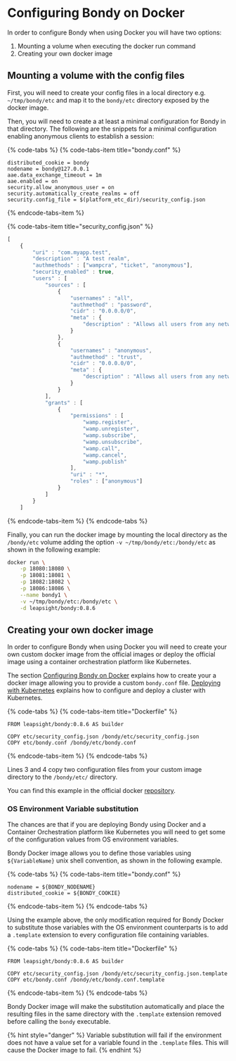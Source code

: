 # Configuring Bondy on Docker

In order to configure Bondy when using Docker you will have two options: 

1. Mounting a volume when executing the docker run command 
2. Creating your own docker image

## **Mounting a volume with the config files**

First, you will need to create your config files in a local directory e.g. `~/tmp/bondy/etc` and map it to the `bondy/etc` directory exposed by the docker image.

Then, you will need to create a at least a minimal configuration for Bondy in that directory. The following are the snippets for a minimal configuration enabling anonymous clients to establish a session:

{% code-tabs %}
{% code-tabs-item title="bondy.conf" %}
```text
distributed_cookie = bondy
nodename = bondy@127.0.0.1
aae.data_exchange_timeout = 1m
aae.enabled = on
security.allow_anonymous_user = on
security.automatically_create_realms = off
security.config_file = $(platform_etc_dir)/security_config.json

```
{% endcode-tabs-item %}

{% code-tabs-item title="security\_config.json" %}
```javascript
[ 
    { 
        "uri" : "com.myapp.test", 
        "description" : "A test realm", 
        "authmethods" : ["wampcra", "ticket", "anonymous"], 
        "security_enabled" : true, 
        "users" : [ 
            "sources" : [ 
                { 
                    "usernames" : "all", 
                    "authmethod" : "password", 
                    "cidr" : "0.0.0.0/0", 
                    "meta" : { 
                        "description" : "Allows all users from any network authenticate using password credentials." 
                    } 
                }, 
                { 
                    "usernames" : "anonymous", 
                    "authmethod" : "trust", 
                    "cidr" : "0.0.0.0/0", 
                    "meta" : { 
                        "description" : "Allows all users from any network authenticate as anonymous." 
                    }
                } 
            ], 
            "grants" : [
                { 
                    "permissions" : [ 
                        "wamp.register", 
                        "wamp.unregister", 
                        "wamp.subscribe", 
                        "wamp.unsubscribe", 
                        "wamp.call", 
                        "wamp.cancel", 
                        "wamp.publish" 
                    ], 
                    "uri" : "*", 
                    "roles" : ["anonymous"] 
                } 
            ] 
        }
    ]
```
{% endcode-tabs-item %}
{% endcode-tabs %}

Finally, you can run the docker image by mounting the local directory as the `/bondy/etc` volume adding the option `-v ~/tmp/bondy/etc:/bondy/etc` as shown in the following example:

```bash
docker run \
    -p 18080:18080 \
    -p 18081:18081 \
    -p 18082:18082 \
    -p 18086:18086 \
    --name bondy1 \
    -v ~/tmp/bondy/etc:/bondy/etc \
    -d leapsight/bondy:0.8.6
```

## Creating your own docker image

In order to configure Bondy when using Docker you will need  to create your own custom docker image from the official images or deploy the official image using a container orchestration platform like Kubernetes. 

The section [Configuring Bondy on Docker](configuring-bondy-on-docker.md)  explains how to create your a docker image allowing you to provide a custom `bondy.conf` file. [Deploying with Kubernetes](../installing/deploying-with-kubernetes.md) explains how to configure and deploy a cluster with Kubernetes.

{% code-tabs %}
{% code-tabs-item title="Dockerfile" %}
```text
FROM leapsight/bondy:0.8.6 AS builder

COPY etc/security_config.json /bondy/etc/security_config.json
COPY etc/bondy.conf /bondy/etc/bondy.conf

```
{% endcode-tabs-item %}
{% endcode-tabs %}

Lines 3 and 4 copy two configuration files from your custom image directory to the `/bondy/etc/` directory.

You can find this example in the official docker [repository](https://gitlab.com/leapsight/bondy_docker/tree/master/examples/custom_config).

### OS Environment Variable substitution

The chances are that if you are deploying Bondy using Docker and a Container Orchestration platform like Kubernetes you will need to get some of the configuration values from OS environment variables.

Bondy Docker image allows you to define those variables using `${VariableName}` unix shell convention, as shown in the following example.

{% code-tabs %}
{% code-tabs-item title="bondy.conf" %}
```text
nodename = ${BONDY_NODENAME}
distributed_cookie = ${BONDY_COOKIE}
```
{% endcode-tabs-item %}
{% endcode-tabs %}

Using the example above, the only modification required for Bondy Docker to substitute those variables with the OS environment counterparts is to add a `.template` extension to every configuration file containing variables. 

{% code-tabs %}
{% code-tabs-item title="Dockerfile" %}
```text
FROM leapsight/bondy:0.8.6 AS builder

COPY etc/security_config.json /bondy/etc/security_config.json.template
COPY etc/bondy.conf /bondy/etc/bondy.conf.template
```
{% endcode-tabs-item %}
{% endcode-tabs %}

Bondy Docker image will make the substitution automatically and place the resulting files in the same directory with the `.template` extension removed before calling the `bondy` executable.

{% hint style="danger" %}
Variable substitution will fail if the environment does not have a value set for a variable found in the `.template` files. This will cause the Docker image to fail.
{% endhint %}

